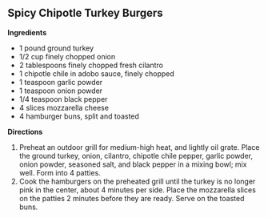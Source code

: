 ## Spicy Chipotle Turkey Burgers

**Ingredients**

* 1 pound ground turkey
* 1/2 cup finely chopped onion
* 2 tablespoons finely chopped fresh cilantro
* 1 chipotle chile in adobo sauce, finely chopped
* 1 teaspoon garlic powder
* 1 teaspoon onion powder
* 1/4 teaspoon black pepper
* 4 slices mozzarella cheese
* 4 hamburger buns, split and toasted

**Directions**

1. Preheat an outdoor grill for medium-high heat, and lightly oil grate. Place
   the ground turkey, onion, cilantro, chipotle chile pepper, garlic powder,
   onion powder, seasoned salt, and black pepper in a mixing bowl; mix well. Form
   into 4 patties.
2. Cook the hamburgers on the preheated grill until the turkey is no longer pink
   in the center, about 4 minutes per side. Place the mozzarella slices on the
   patties 2 minutes before they are ready. Serve on the toasted buns.
